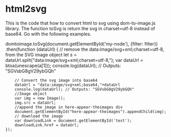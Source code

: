 # html2svg
This is the code that how to convert html to svg using dom-to-image.js library. The function toSvg is return the svg in charset=utf-8 instead of base64.
Go with the following examples.

domtoimage.toSvg(document.getElementById('my-node'), {filter: filter})
    .then(function (dataUrl) {
        // remove the data:image/svg+xml;charset=utf-8, from the SVG image object
        let s = dataUrl.split("data:image/svg+xml;charset=utf-8,");
        var dataUrl = btoa(unescape(a[1]));
        console.log(dataUrl); // Outputs: "SGVsbG8gV29ybGQh"
        
        // Convert the svg image into base64
        dataUrl = "data:image/svg+xml;base64,"+dataUrl
        console.log(dataUrl); // Outputs: "SGVsbG8gV29ybGQh"
        //Image object
        var img = new Image();
        img.src = dataUrl;
        //append the image in here-appear-theimages div
        document.getElementById("here-appear-theimages").appendChild(img);
        // download the image    
        var downloadLink = document.getElementById('test');
        downloadLink.href = dataUrl;
    });
